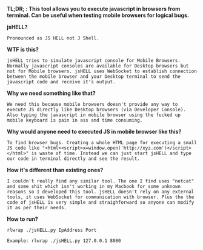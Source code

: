**TL;DR; : This tool allows you to execute javascript in browsers from terminal. Can be useful when testing mobile browsers for logical bugs.**

**jsHELL?**
    
    Pronounced as JS HELL not J Shell.

**WTF is this?**

    jsHELL tries to simulate javascript console for Mobile Browsers. Normally javascript consoles are available for Desktop browsers but not for Mobile browsers. jsHELL uses WebSocket to establish connection between the mobile browser and your Desktop terminal to send the javascript code and receive it's output.

**Why we need something like that?**
    
    We need this because mobile browsers doesn't provide any way to execute JS directly like Desktop browsers (via Developer Console). Also typing the javascript in mobile browser using the fucked up mobile keyboard is pain in ass and time consuming.

**Why would anyone need to executed JS in mobile browser like this?**

    To find browser bugs. Creating a whole HTML page for executing a small JS code like "<html><script>x=window.open('http://xyz.com')</script></html>" is waste of time. Instead we can just start jsHELL and type our code in terminal directly and see the result.

**How it's different than existing ones?**

    I couldn't really find any similar tool. The one I find uses "netcat" and some shit which isn't working in my Macbook for some unknown reasons so I developed this tool. jsHELL doesn't rely on any external tools, it uses WebSocket for communication with browser. Plus the the code of jsHELL is very simple and straighforward so anyone can modify it as per their needs.

**How to run?** 

    rlwrap ./jsHELL.py IpAddress Port
    
    Example: rlwrap ./jsHELL.py 127.0.0.1 8080
    

